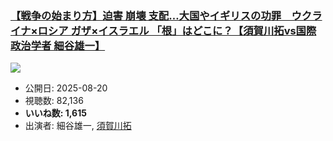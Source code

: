 ### [【戦争の始まり方】迫害 崩壊 支配…大国やイギリスの功罪　ウクライナ×ロシア ガザ×イスラエル 「根」はどこに？【須賀川拓vs国際政治学者 細谷雄一】](https://www.youtube.com/watch?v=M3IxOP973iU)
[![](https://img.youtube.com/vi/M3IxOP973iU/sddefault.jpg)](https://www.youtube.com/watch?v=M3IxOP973iU)
-   公開日: 2025-08-20
-   視聴数: 82,136
-   **いいね数: 1,615**
-   出演者: 細谷雄一, [須賀川拓](/rehacq_fan/people/須賀川拓 "wikilink")
